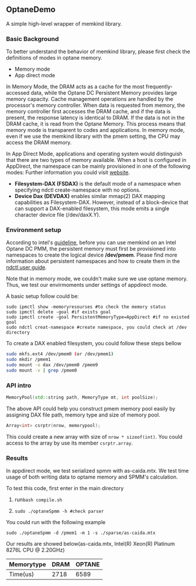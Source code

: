 ## OptaneDemo

A simple high-level wrapper of memkind library.

### Basic Background

To better understand the behavior of memkind library, please first check the definitions of modes in optane memory.

* Memory mode
* App direct mode

In Memory Mode, the DRAM acts as a cache for the most frequently-accessed data, while the Optane DC Persistent Memory provides large memory capacity. Cache management operations are handled by the processor's memory controller. When data is requested from memory, the memory controller first accesses the DRAM cache, and if the data is present, the response latency is identical to DRAM. If the data is not in the DRAM cache, it is read from the Optane Memory. This process means that memory mode is transparent to codes and applications. In memory mode, even if we use the memkind library with the pmem setting, the CPU may access the DRAM memory.

In App Direct Mode, applications and operating system would distinguish that there are two types of memory available. When a host is configured in AppDirect, the namespace can be mainly provisioned in one of the following modes: Further information you could visit [website](https://software.intel.com/content/www/us/en/develop/articles/qsg-intro-to-provisioning-pmem.html).

- **Filesystem-DAX (FSDAX)** is the default mode of a namespace when specifying ndctl create-namespace with no options.
- **Device Dax (DEVDAX)** enables similar mmap(2) DAX mapping capabilities as Filesystem-DAX. However, instead of a block-device that can support a DAX-enabled filesystem, this mode emits a single character device file (/dev/daxX.Y). 

### Environment setup

According to intel's [guideline](https://software.intel.com/content/www/cn/zh/develop/articles/use-memkind-to-manage-volatile-memory-on-intel-optane-persistent-memory.html), before you can use memkind on an Intel Optane DC PMM, the persistent memory must first be provisioned into namespaces to create the logical device **/dev/pmem**. Please find more information about persistent namespaces and how to create them in the [ndctl user guide](https://docs.pmem.io/ndctl-users-guide). 

Note that in memory mode, we couldn't make sure we use optane memory. Thus, we test our envirmoments under settings of appdirect mode.

A basic setup follow could be:

```shell
sudo ipmctl show -memoryresourses #to check the memory status
sudo ipmctl delete -goal #if exists goal
sudo ipmctl create -goal PersistentMemoryType=AppDirect #if no existed goal
sudo ndctl creat-namespace #create namespace, you could check at /dev directory
```

To create a DAX enabled filesystem, you could follow these steps bellow

```bash
sudo mkfs.ext4 /dev/pmem0 (or /dev/pmem1)
sudo mkdir /pmem1
sudo mount -o dax /dev/pmem0 /pmem9
sudo mount -v | grep /pmem0
```

### API intro

```C++
MemoryPool(std::string path, MemoryType mt, int poolSize);
```

The above API could help you construct pmem memory pool easily by assigning DAX file path, memory type and size of memory pool. 

```C++
Array<int> csrptr(nrow, memorypool);
```

This could create a new array with size of ```nrow * sizeof(int)```. You could access to the array by use its member ```csrptr.array```.

### Results

In appdirect mode, we test serialized spmm with as-caida.mtx.  We test time usage of both writing data to optame memory and SPMM's calculation. 

To test this code, first enter in the main directory

1. run```bash compile.sh```

2. ```shell
   sudo ./optaneSpmm -h #check parser
   ```

You could run with the following example

``` 
sudo ./optaneSpmm -d /pmem1 -m 1 -s ./sparse/as-caida.mtx 
```

Our results are showed below(as-caida.mtx, Intel(R) Xeon(R) Platinum 8276L CPU @ 2.20GHz)

| Memorytype | DRAM | OPTANE |
| ---------- | ---- | ------ |
| Time(us)   | 2718 | 6589   |

